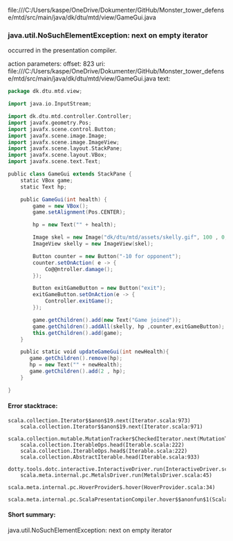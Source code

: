 file:///C:/Users/kaspe/OneDrive/Dokumenter/GitHub/Monster_tower_defense/mtd/src/main/java/dk/dtu/mtd/view/GameGui.java
### java.util.NoSuchElementException: next on empty iterator

occurred in the presentation compiler.

action parameters:
offset: 823
uri: file:///C:/Users/kaspe/OneDrive/Dokumenter/GitHub/Monster_tower_defense/mtd/src/main/java/dk/dtu/mtd/view/GameGui.java
text:
```scala
package dk.dtu.mtd.view;

import java.io.InputStream;

import dk.dtu.mtd.controller.Controller;
import javafx.geometry.Pos;
import javafx.scene.control.Button;
import javafx.scene.image.Image;
import javafx.scene.image.ImageView;
import javafx.scene.layout.StackPane;
import javafx.scene.layout.VBox;
import javafx.scene.text.Text;

public class GameGui extends StackPane {
    static VBox game;
    static Text hp;

    public GameGui(int health) {
        game = new VBox();
        game.setAlignment(Pos.CENTER);

        hp = new Text("" + health);

        Image skel = new Image("dk/dtu/mtd/assets/skelly.gif", 100 , 0, true, true);
        ImageView skelly = new ImageView(skel);

        Button counter = new Button("-10 for opponent");
        counter.setOnAction( e -> {
            Co@@ntroller.damage();
        });

        Button exitGameButton = new Button("exit");
        exitGameButton.setOnAction(e -> {
            Controller.exitGame();
        });

        game.getChildren().add(new Text("Game joined"));
        game.getChildren().addAll(skelly, hp ,counter,exitGameButton);
        this.getChildren().add(game);
    }

    public static void updateGameGui(int newHealth){
       game.getChildren().remove(hp);
       hp = new Text("" + newHealth);
       game.getChildren().add(2 , hp);
    }

}

```



#### Error stacktrace:

```
scala.collection.Iterator$$anon$19.next(Iterator.scala:973)
	scala.collection.Iterator$$anon$19.next(Iterator.scala:971)
	scala.collection.mutable.MutationTracker$CheckedIterator.next(MutationTracker.scala:76)
	scala.collection.IterableOps.head(Iterable.scala:222)
	scala.collection.IterableOps.head$(Iterable.scala:222)
	scala.collection.AbstractIterable.head(Iterable.scala:933)
	dotty.tools.dotc.interactive.InteractiveDriver.run(InteractiveDriver.scala:168)
	scala.meta.internal.pc.MetalsDriver.run(MetalsDriver.scala:45)
	scala.meta.internal.pc.HoverProvider$.hover(HoverProvider.scala:34)
	scala.meta.internal.pc.ScalaPresentationCompiler.hover$$anonfun$1(ScalaPresentationCompiler.scala:342)
```
#### Short summary: 

java.util.NoSuchElementException: next on empty iterator
